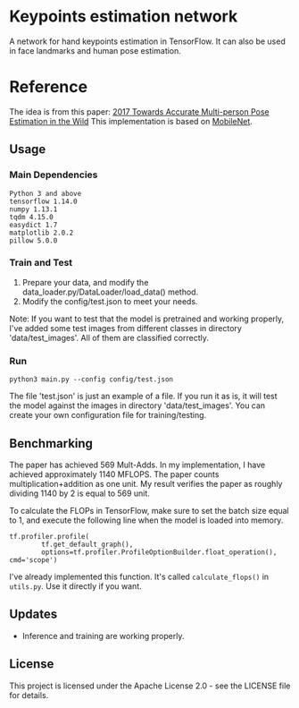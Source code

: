 # Keypoints estimation network
A network for hand keypoints estimation in TensorFlow. It can also be used in face landmarks and human pose estimation.

# Reference
The idea is from this paper: [2017 Towards Accurate Multi-person Pose Estimation in the Wild](https://arxiv.org/abs/1701.01779)
This implementation is based on [MobileNet](https://github.com/MG2033/MobileNet).


## Usage
### Main Dependencies
 ```
 Python 3 and above
 tensorflow 1.14.0
 numpy 1.13.1
 tqdm 4.15.0
 easydict 1.7
 matplotlib 2.0.2
 pillow 5.0.0
 ```
### Train and Test
1. Prepare your data, and modify the data_loader.py/DataLoader/load_data() method.
2. Modify the config/test.json to meet your needs.

Note: If you want to test that the model is pretrained and working properly, I've added some test images from different classes in directory 'data/test_images'. All of them are classified correctly.

### Run
```
python3 main.py --config config/test.json

```
The file 'test.json' is just an example of a file. If you run it as is, it will test the model against the images in directory 'data/test_images'. You can create your own configuration file for training/testing.

## Benchmarking
The paper has achieved 569 Mult-Adds. In my implementation, I have achieved approximately 1140 MFLOPS. The paper counts multiplication+addition as one unit. My result verifies the paper as roughly dividing 1140 by 2 is equal to 569 unit.

To calculate the FLOPs in TensorFlow, make sure to set the batch size equal to 1, and execute the following line when the model is loaded into memory.
```
tf.profiler.profile(
        tf.get_default_graph(),
        options=tf.profiler.ProfileOptionBuilder.float_operation(), cmd='scope')
```
I've already implemented this function. It's called ```calculate_flops()``` in `utils.py`. Use it directly if you want.

## Updates
* Inference and training are working properly.

## License
This project is licensed under the Apache License 2.0 - see the LICENSE file for details.

